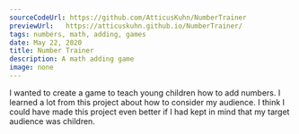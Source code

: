 ```yaml
---
sourceCodeUrl: https://github.com/AtticusKuhn/NumberTrainer
previewUrl:   https://atticuskuhn.github.io/NumberTrainer/
tags: numbers, math, adding, games
date: May 22, 2020
title: Number Trainer 
description: A math adding game
image: none
---
```

I wanted to create a game to teach young children how to add numbers.
I learned a lot from this project about how to consider my audience.
I think I could have made this project even better if I had kept in
mind that my target audience was children.